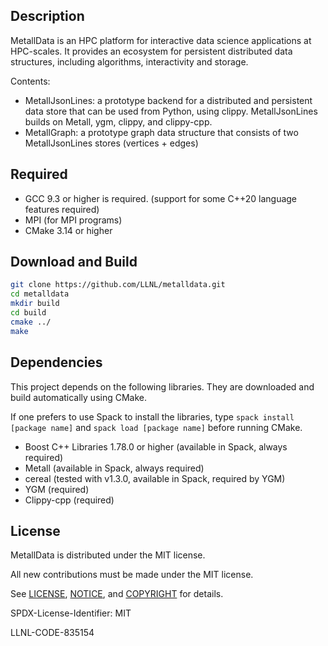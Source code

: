 ## Description

MetallData is an HPC platform for interactive data science applications at HPC-scales.  It provides an ecosystem for persistent distributed data structures, including algorithms, interactivity and storage.

Contents:
* MetallJsonLines: a prototype backend for a distributed and persistent data store that can be used from Python, using clippy. MetallJsonLines builds on Metall, ygm, clippy, and clippy-cpp. 
* MetallGraph: a prototype graph data structure that consists of two MetallJsonLines stores (vertices + edges)

## Required

- GCC 9.3 or higher is required. (support for some C++20 language features required)
- MPI (for MPI programs)
- CMake 3.14 or higher


## Download and Build

```bash
git clone https://github.com/LLNL/metalldata.git
cd metalldata
mkdir build
cd build
cmake ../
make
```


## Dependencies

This project depends on the following libraries.
They are downloaded and build automatically using CMake.

If one prefers to use Spack to install the libraries, type `spack install [package name]` and `spack load [package name]` before running CMake.

- Boost C++ Libraries 1.78.0 or higher (available in Spack, always required)
- Metall (available in Spack, always required)
- cereal (tested with v1.3.0, available in Spack, required by YGM)
- YGM (required)
- Clippy-cpp (required)


## License

MetallData is distributed under the MIT license.

All new contributions must be made under the MIT license.

See [LICENSE](LICENSE), [NOTICE](NOTICE), and [COPYRIGHT](COPYRIGHT) for details.

SPDX-License-Identifier: MIT

LLNL-CODE-835154
